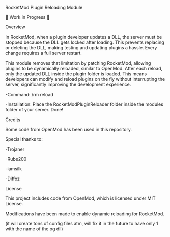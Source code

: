 RocketMod Plugin Reloading Module

🚧 Work in Progress 🚧

Overview

In RocketMod, when a plugin developer updates a DLL, the server must be stopped because the DLL gets locked after loading. This prevents replacing or deleting the DLL, making testing and updating plugins a hassle. Every change requires a full server restart.

This module removes that limitation by patching RocketMod, allowing plugins to be dynamically reloaded, similar to OpenMod. After each reload, only the updated DLL inside the plugin folder is loaded. This means developers can modify and reload plugins on the fly without interrupting the server, significantly improving the development experience.

-Command:
/rm reload

-Installation:
Place the RocketModPluginReloader folder inside the modules folder of your server.
Done!

Credits

Some code from OpenMod has been used in this repository.

Special thanks to:

-Trojaner

-Rube200

-iamsilk 

-Diffoz

License

This project includes code from OpenMod, which is licensed under MIT License.

Modifications have been made to enable dynamic reloading for RocketMod.

(it will create tons of config files atm, will fix it in the future to have only 1 with the name of the og dll)
